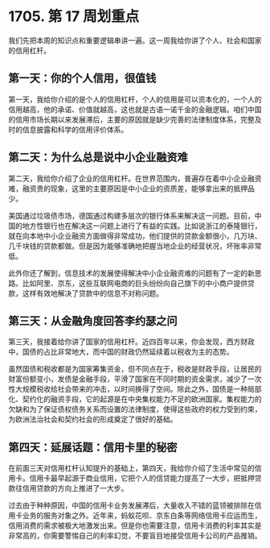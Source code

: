 # 1705. 第 17 周划重点

我们先把本周的知识点和重要逻辑串讲一遍。这一周我给你讲了个人、社会和国家的信用杠杆。

## 第一天：你的个人信用，很值钱

第一天，我给你介绍的是个人的信用杠杆，个人的信用是可以资本化的，一个人的信用越高，他的承诺、价值就越高，这也就是古语一诺千金的金融逻辑。咱们中国的信用市场长期以来发展滞后，主要的原因就是缺少完善的法律制度体系，完整及时的信息披露和科学的信用评价体系。

## 第二天：为什么总是说中小企业融资难

第二天，我给你介绍了企业的信用杠杆。在世界范围内，普遍存在着中小企业融资难，融资贵的现象，这里的主要原因是中小企业的资质差，能够拿出来的抵押品少。

美国通过垃圾债市场，德国通过构建多层次的银行体系来解决这一问题。目前，中国的地方性银行也在解决这一问题上进行了有益的实践。比如说浙江的泰隆银行，就在向本地中小企业融资方面做得非常成功，他们提供的贷款金额很小，几万块、几千块钱的贷款都做。但是因为能够准确地把握当地企业的经营状况，坏账率非常低。

此外你还了解到，信息技术的发展使得解决中小企业融资难的问题有了一定的新思路。比如阿里、京东，这些互联网电商的巨头纷纷向自己旗下的中小商户提供贷款，这样有效地解决了贷款中的信息不对称问题。

## 第三天：从金融角度回答李约瑟之问

第三天，我接着给你讲了国家的信用杠杆。近四百年以来，你会发现，西方财政中，国债的占比非常地大，而中国的财政仍然延续着以税收为主的态势。

虽然国债和税收都是为国家筹集资金，但不同点在于，税收是财政手段，让居民的财富份额变小，发债是金融手段，平滑了国家在不同时期的资金需求，减少了一次性大规模税收给社会带来的冲击，以时间换得了空间。除此之外，国债是一种局部化、契约化的融资手段，它的起源是在中央集权能力不足的欧洲国家。集权能力的欠缺和为了保证债权债务关系而设置的法律制度，使得这些政府的权力受到约束，为欧洲法治社会和契约社会的形成奠定了很好的基础。

## 第四天：延展话题：信用卡里的秘密

在前面三天对信用杠杆认知提升的基础上，第四天，我给你介绍了生活中常见的信用卡。信用卡最早起源于商业信用，它把个人的信贷能力提高了一大步，把抵押贷款往信用贷款的方向上推进了一大步。

过去由于种种原因，中国的信用卡业务发展滞后，大量收入不错的蓝领被排除在信用卡业务的服务对象之外。近年来，蚂蚁花呗、京东白条等网络信用卡应运而生，信用消费的需求被极大地激发出来。但是你也需要注意，信用卡消费的利率其实是非常高的，你需要警惕自己的利率幻觉，不要盲目地接受信用卡公司的产品推销。

